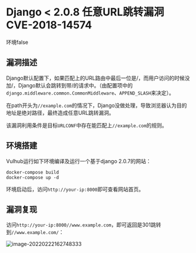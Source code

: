 # Django < 2.0.8 任意URL跳转漏洞 CVE-2018-14574

环境false

## 漏洞描述

Django默认配置下，如果匹配上的URL路由中最后一位是/，而用户访问的时候没加/，Django默认会跳转到带/的请求中。（由配置项中的`django.middleware.common.CommonMiddleware`、`APPEND_SLASH`来决定）。

在path开头为`//example.com`的情况下，Django没做处理，导致浏览器认为目的地址是绝对路径，最终造成任意URL跳转漏洞。

该漏洞利用条件是目标`URLCONF`中存在能匹配上`//example.com`的规则。

## 环境搭建

Vulhub运行如下环境编译及运行一个基于django 2.0.7的网站：

```
docker-compose build
docker-compose up -d
```

环境启动后，访问`http://your-ip:8000`即可查看网站首页。

## 漏洞复现

访问`http://your-ip:8000//www.example.com`，即可返回是301跳转到`//www.example.com/`：

![image-20220222162748333](./images/202202221627404.png)

